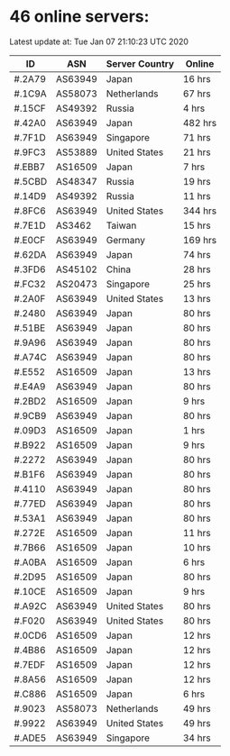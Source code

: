 # 46 online servers:

Latest update at: Tue Jan 07 21:10:23 UTC 2020

| ID | ASN | Server Country | Online |
| -- | --- | -------------- | ------ |
| #.2A79 | AS63949 | Japan | 16 hrs |
| #.1C9A | AS58073 | Netherlands | 67 hrs |
| #.15CF | AS49392 | Russia | 4 hrs |
| #.42A0 | AS63949 | Japan | 482 hrs |
| #.7F1D | AS63949 | Singapore | 71 hrs |
| #.9FC3 | AS53889 | United States | 21 hrs |
| #.EBB7 | AS16509 | Japan | 7 hrs |
| #.5CBD | AS48347 | Russia | 19 hrs |
| #.14D9 | AS49392 | Russia | 11 hrs |
| #.8FC6 | AS63949 | United States | 344 hrs |
| #.7E1D | AS3462 | Taiwan | 15 hrs |
| #.E0CF | AS63949 | Germany | 169 hrs |
| #.62DA | AS63949 | Japan | 74 hrs |
| #.3FD6 | AS45102 | China | 28 hrs |
| #.FC32 | AS20473 | Singapore | 25 hrs |
| #.2A0F | AS63949 | United States | 13 hrs |
| #.2480 | AS63949 | Japan | 80 hrs |
| #.51BE | AS63949 | Japan | 80 hrs |
| #.9A96 | AS63949 | Japan | 80 hrs |
| #.A74C | AS63949 | Japan | 80 hrs |
| #.E552 | AS16509 | Japan | 13 hrs |
| #.E4A9 | AS63949 | Japan | 80 hrs |
| #.2BD2 | AS16509 | Japan | 9 hrs |
| #.9CB9 | AS63949 | Japan | 80 hrs |
| #.09D3 | AS16509 | Japan | 1 hrs |
| #.B922 | AS16509 | Japan | 9 hrs |
| #.2272 | AS63949 | Japan | 80 hrs |
| #.B1F6 | AS63949 | Japan | 80 hrs |
| #.4110 | AS63949 | Japan | 80 hrs |
| #.77ED | AS63949 | Japan | 80 hrs |
| #.53A1 | AS63949 | Japan | 80 hrs |
| #.272E | AS16509 | Japan | 11 hrs |
| #.7B66 | AS16509 | Japan | 10 hrs |
| #.A0BA | AS16509 | Japan | 6 hrs |
| #.2D95 | AS16509 | Japan | 80 hrs |
| #.10CE | AS16509 | Japan | 9 hrs |
| #.A92C | AS63949 | United States | 80 hrs |
| #.F020 | AS63949 | United States | 80 hrs |
| #.0CD6 | AS16509 | Japan | 12 hrs |
| #.4B86 | AS16509 | Japan | 12 hrs |
| #.7EDF | AS16509 | Japan | 12 hrs |
| #.8A56 | AS16509 | Japan | 12 hrs |
| #.C886 | AS16509 | Japan | 6 hrs |
| #.9023 | AS58073 | Netherlands | 49 hrs |
| #.9922 | AS63949 | United States | 49 hrs |
| #.ADE5 | AS63949 | Singapore | 34 hrs |

